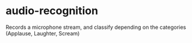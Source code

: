 # audio-recognition
Records a microphone stream, and classify depending on the categories (Applause, Laughter, Scream)
